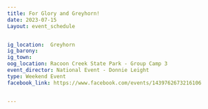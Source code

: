 ```yaml
---
title: For Glory and Greyhorn!
date: 2023-07-15
Layout: event_schedule


ig_location:  Greyhorn 
ig_barony: 
ig_town: 
oog_location: Racoon Creek State Park - Group Camp 3
event_director: National Event - Donnie Leight
type: Weekend Event
facebook_link: https://www.facebook.com/events/1439762673216106


---
```


